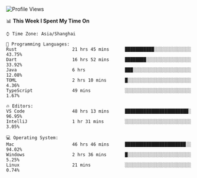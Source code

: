 <!--START_SECTION:waka-->
![Profile Views](http://img.shields.io/badge/Profile%20Views-4-blue)

📊 **This Week I Spent My Time On** 

```text
⌚︎ Time Zone: Asia/Shanghai

💬 Programming Languages: 
Rust                     21 hrs 45 mins      ███████████░░░░░░░░░░░░░░   43.75% 
Dart                     16 hrs 52 mins      ████████░░░░░░░░░░░░░░░░░   33.92% 
Java                     6 hrs               ███░░░░░░░░░░░░░░░░░░░░░░   12.08% 
TOML                     2 hrs 10 mins       █░░░░░░░░░░░░░░░░░░░░░░░░   4.36% 
TypeScript               49 mins             ░░░░░░░░░░░░░░░░░░░░░░░░░   1.67%

🔥 Editors: 
VS Code                  48 hrs 13 mins      ████████████████████████░   96.95% 
IntelliJ                 1 hr 31 mins        ░░░░░░░░░░░░░░░░░░░░░░░░░   3.05%

💻 Operating System: 
Mac                      46 hrs 46 mins      ███████████████████████░░   94.02% 
Windows                  2 hrs 36 mins       █░░░░░░░░░░░░░░░░░░░░░░░░   5.25% 
Linux                    21 mins             ░░░░░░░░░░░░░░░░░░░░░░░░░   0.74%

```


<!--END_SECTION:waka-->
